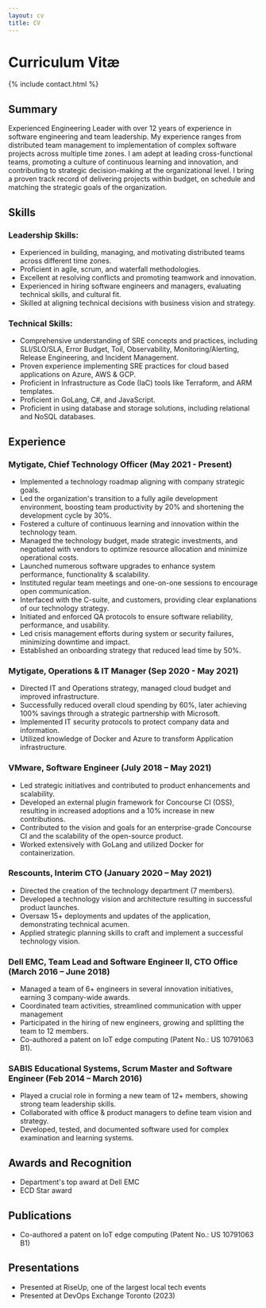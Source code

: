 ```yaml
---
layout: cv
title: CV
---
```


# Curriculum Vitæ

{% include contact.html %}

## Summary
Experienced Engineering Leader with over 12 years of experience in software engineering and team leadership. My experience ranges from distributed team management to implementation of complex software projects across multiple time zones. I am adept at leading cross-functional teams, promoting a culture of continuous learning and innovation, and contributing to strategic decision-making at the organizational level. I bring a proven track record of delivering projects within budget, on schedule and matching the strategic goals of the organization.

## Skills
### Leadership Skills:
- Experienced in building, managing, and motivating distributed teams across different time zones.
- Proficient in agile, scrum, and waterfall methodologies.
- Excellent at resolving conflicts and promoting teamwork and innovation.
- Experienced in hiring software engineers and managers, evaluating technical skills, and cultural fit.
- Skilled at aligning technical decisions with business vision and strategy.

### Technical Skills:
- Comprehensive understanding of SRE concepts and practices, including SLI/SLO/SLA, Error Budget, Toil, Observability, Monitoring/Alerting, Release Engineering, and Incident Management.
- Proven experience implementing SRE practices for cloud based applications on Azure, AWS & GCP.
- Proficient in Infrastructure as Code (IaC) tools like Terraform, and ARM templates.
- Proficient in GoLang, C#, and JavaScript.
- Proficient in using database and storage solutions, including relational and NoSQL databases.

## Experience
### Mytigate, Chief Technology Officer (May 2021 - Present)
- Implemented a technology roadmap aligning with company strategic goals.
- Led the organization's transition to a fully agile development environment, boosting team productivity by 20% and shortening the development cycle by 30%.
- Fostered a culture of continuous learning and innovation within the technology team.
- Managed the technology budget, made strategic investments, and negotiated with vendors to optimize resource allocation and minimize operational costs.
- Launched numerous software upgrades to enhance system performance, functionality & scalability.
- Instituted regular team meetings and one-on-one sessions to encourage open communication.
- Interfaced with the C-suite, and customers, providing clear explanations of our technology strategy.
- Initiated and enforced QA protocols to ensure software reliability, performance, and usability.
- Led crisis management efforts during system or security failures, minimizing downtime and impact.
- Established an onboarding strategy that reduced lead time by 50%.

### Mytigate, Operations & IT Manager (Sep 2020 - May 2021)
- Directed IT and Operations strategy, managed cloud budget and improved infrastructure.
- Successfully reduced overall cloud spending by 60%, later achieving 100% savings through a strategic partnership with Microsoft.
- Implemented IT security protocols to protect company data and information.
- Utilized knowledge of Docker and Azure to transform Application infrastructure.

### VMware, Software Engineer (July 2018 – May 2021)
- Led strategic initiatives and contributed to product enhancements and scalability.
- Developed an external plugin framework for Concourse CI (OSS), resulting in increased adoptions and a 10% increase in new contributions.
- Contributed to the vision and goals for an enterprise-grade Concourse CI and the scalability of the open-source product.
- Worked extensively with GoLang and utilized Docker for containerization.

### Rescounts, Interim CTO (January 2020 – May 2021)
- Directed the creation of the technology department (7 members).
- Developed a technology vision and architecture resulting in successful product launches.
- Oversaw 15+ deployments and updates of the application, demonstrating technical acumen.
- Applied strategic planning skills to craft and implement a successful technology vision.

### Dell EMC, Team Lead and Software Engineer II, CTO Office (March 2016 – June 2018)
- Managed a team of 6+ engineers in several innovation initiatives, earning 3 company-wide awards.
- Coordinated team activities, streamlined communication with upper management
- Participated in the hiring of new engineers, growing and splitting the team to 12 members.
- Co-authored a patent on IoT edge computing (Patent No.: US 10791063 B1).

### SABIS Educational Systems, Scrum Master and Software Engineer (Feb 2014 – March 2016)
- Played a crucial role in forming a new team of 12+ members, showing strong team leadership skills.
- Collaborated with office & product managers to define team vision and strategy.
- Developed, tested, and documented software used for complex examination and learning systems.

## Awards and Recognition
- Department's top award at Dell EMC
- ECD Star award

## Publications
- Co-authored a patent on IoT edge computing (Patent No.: US 10791063 B1)

## Presentations
- Presented at RiseUp, one of the largest local tech events
- Presented at DevOps Exchange Toronto (2023)

